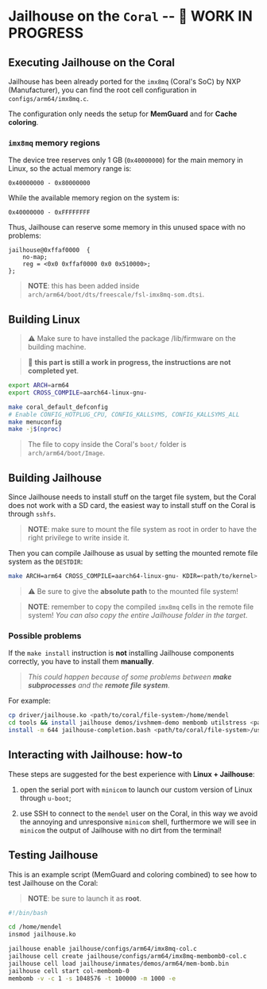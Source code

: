 # Jailhouse on the `Coral` -- :construction: WORK IN PROGRESS

## Executing Jailhouse on the Coral

Jailhouse has been already ported for the `imx8mq` (Coral's SoC) by NXP (Manufacturer),
you can find the root cell configuration in `configs/arm64/imx8mq.c`.

The configuration only needs the setup for **MemGuard** and for **Cache coloring**.

### `imx8mq` memory regions

The device tree reserves only 1 GB (`0x40000000`) for the main memory in Linux, so the actual memory
range is:

```
0x40000000 - 0x80000000
```

While the available memory region on the system is:

```
0x40000000 - 0xFFFFFFFF
```

Thus, Jailhouse can reserve some memory in this unused space with no problems:

```
jailhouse@0xffaf0000  {
	no-map;
	reg = <0x0 0xffaf0000 0x0 0x510000>;
};
```

> **NOTE**: this has been added inside `arch/arm64/boot/dts/freescale/fsl-imx8mq-som.dtsi`.

## Building Linux

> :warning: Make sure to have installed the package /lib/firmware on the building machine.

> :construction: **this part is still a work in progress, the instructions are not completed yet**.

```bash
export ARCH=arm64
export CROSS_COMPILE=aarch64-linux-gnu-

make coral_default_defconfig
# Enable CONFIG_HOTPLUG_CPU, CONFIG_KALLSYMS, CONFIG_KALLSYMS_ALL
make menuconfig
make -j$(nproc)
```

> The file to copy inside the Coral's `boot/` folder is `arch/arm64/boot/Image`.

## Building Jailhouse

Since Jailhouse needs to install stuff on the target file system, but the Coral does not
work with a SD card, the easiest way to install stuff on the Coral is through `sshfs`.

> **NOTE**: make sure to mount the file system as root in order to have the right privilege
to write inside it.

Then you can compile Jailhouse as usual by setting the mounted remote file system as the `DESTDIR`:
```bash
make ARCH=arm64 CROSS_COMPILE=aarch64-linux-gnu- KDIR=<path/to/kernel> DESTDIR=<path/to/coral/file-system> install
```

> :warning: Be sure to give the **absolute path** to the mounted file system!

> **NOTE**: remember to copy the compiled `imx8mq` cells in the remote file system!
*You can also copy the entire Jailhouse folder in the target*.

### Possible problems

If the `make install` instruction is **not** installing Jailhouse components correctly, you have to
install them **manually**.

> *This could happen because of some problems between **make subprocesses** and the **remote file system**.*

For example:
```bash
cp driver/jailhouse.ko <path/to/coral/file-system>/home/mendel
cd tools && install jailhouse demos/ivshmem-demo membomb utilstress <path/to/coral/file-system>/usr/local/sbin
install -m 644 jailhouse-completion.bash <path/to/coral/file-system>/usr/share/bash-completion/completions/jailhouse
```

## Interacting with Jailhouse: how-to

These steps are suggested for the best experience with **Linux + Jailhouse**:

1. open the serial port with `minicom` to launch our custom version of Linux through `u-boot`;

2. use SSH to connect to the `mendel` user on the Coral, in this way we avoid the annoying and
unresponsive `minicom` shell, furthermore we will see in `minicom` the output of Jailhouse with no dirt from the terminal!

## Testing Jailhouse

This is an example script (MemGuard and coloring combined) to see how to test Jailhouse on the Coral:

> **NOTE**: be sure to launch it as **root**.

```bash
#!/bin/bash

cd /home/mendel
insmod jailhouse.ko

jailhouse enable jailhouse/configs/arm64/imx8mq-col.c
jailhouse cell create jailhouse/configs/arm64/imx8mq-membomb0-col.c
jailhouse cell load jailhouse/inmates/demos/arm64/mem-bomb.bin
jailhouse cell start col-membomb-0
membomb -v -c 1 -s 1048576 -t 100000 -m 1000 -e
```
